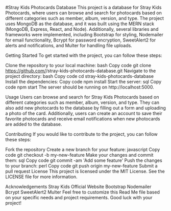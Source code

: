 #Stray Kids Photocards Database
This project is a database for Stray Kids Photocards, where users can browse and search for photocards based on different categories such as member, album, version, and type. The project uses MongoDB as the database, and it was built using the MERN stack (MongoDB, Express, React, and Node). Additionally, several libraries and frameworks were implemented, including Bootstrap for styling, Nodemailer for email functionality, Bcrypt for password encryption, SweetAlert2 for alerts and notifications, and Multer for handling file uploads.

Getting Started
To get started with the project, you can follow these steps:

Clone the repository to your local machine:
bash
Copy code
git clone https://github.com/<your-username>/stray-kids-photocards-database.git
Navigate to the project directory:
bash
Copy code
cd stray-kids-photocards-database
Install the dependencies:
Copy code
npm install
Start the server:
sql
Copy code
npm start
The server should be running on http://localhost:5000.

Usage
Users can browse and search for Stray Kids Photocards based on different categories such as member, album, version, and type. They can also add new photocards to the database by filling out a form and uploading a photo of the card. Additionally, users can create an account to save their favorite photocards and receive email notifications when new photocards are added to the database.

Contributing
If you would like to contribute to the project, you can follow these steps:

Fork the repository
Create a new branch for your feature:
javascript
Copy code
git checkout -b my-new-feature
Make your changes and commit them:
sql
Copy code
git commit -am 'Add some feature'
Push the changes to your branch:
perl
Copy code
git push origin my-new-feature
Submit a pull request
License
This project is licensed under the MIT License. See the LICENSE file for more information.

Acknowledgements
Stray Kids Official Website
Bootstrap
Nodemailer
Bcrypt
SweetAlert2
Multer
Feel free to customize this Read Me file based on your specific needs and project requirements. Good luck with your project!
